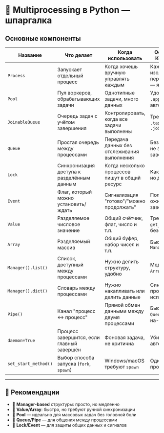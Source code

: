 # 🧠 Multiprocessing в Python — шпаргалка

## Основные компоненты

| Название              | Что делает                                 | Когда использовать                         | Особенности / Комментарии                         |
|-----------------------|---------------------------------------------|---------------------------------------------|----------------------------------------------------|
| `Process`             | Запускает отдельный процесс                 | Когда хочешь вручную управлять каждым       | Каждый процесс изолирован; передача данных — явно |
| `Pool`                | Пул воркеров, обрабатывающих задачи        | Однотипные задачи, много данных             | Удобный `.map()`, `.apply_async()`, автозапуск    |
| `JoinableQueue`       | Очередь задач с учётом завершения          | Контролировать, когда все задачи выполнены  | Требует `.task_done()` и `.join()`                |
| `Queue`               | Простая очередь между процессами           | Передача данных без отслеживания выполнения | Без `.task_done()`, не знает о завершении         |
| `Lock`                | Синхронизация доступа к разделённым данным | Когда несколько процессов пишут в общий ресурс | Как в `threading`, но для процессов              |
| `Event`               | Флаг, который можно установить/ждать       | Сигнализация "готово"/"можно продолжать"    | Полезно с ожиданием завершения                    |
| `Value`               | Разделяемое числовое значение              | Общий счётчик, флаг, число и т.п.           | Требует `get_lock()` для безопасности             |
| `Array`               | Разделяемый массив                         | Общий буфер, набор чисел и т.п.             | Быстрее, чем `Manager.list()`                     |
| `Manager().list()`    | Список, доступный между процессами         | Нужно делить структуру, удобно              | Медленнее, чем `Array`, зато проще                |
| `Manager().dict()`    | Словарь между процессами                   | Нужно накапливать или делить данные         | Синхронизирован; прост в использовании            |
| `Pipe()`              | Канал "процесс ↔ процесс"                  | Прямой обмен данными между двумя процессами | Быстрее, чем `Queue`, но один-на-один             |
| `daemon=True`         | Процесс завершится, если главный завершён  | Фоновая задача, не критична                 | Убивается автоматически                           |
| `set_start_method()`  | Выбор способа запуска (`fork`, `spawn`)    | Windows/macOS требуют `spawn`               | Один раз в начале программы                       |

---

## 📌 Рекомендации

- 🐌 **Manager-based** структуры: просто, но медленно
- 🚀 **Value/Array**: быстро, но требуют ручной синхронизации
- 🎯 **Pool** — идеально для массовых задач без головной боли
- 💬 **Queue/Pipe** — для общения между процессами
- 🧷 **Lock/Event** — для защиты общих данных и сигналов

